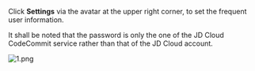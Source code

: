 Click **Settings** via the avatar at the upper right corner, to set the frequent user information.

It shall be noted that the password is only the one of the JD Cloud CodeCommit service rather than that of the JD Cloud account.

![1.png](https://github.com/jdcloudcom/cn/blob/edit/image/codecommit/UserInfo.png)
